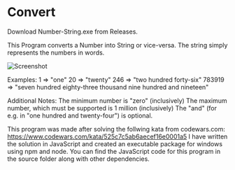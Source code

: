 ﻿# Convert
Download Number-String.exe from Releases.

This Program converts a Number into String or vice-versa. The string simply represents the numbers in words.


![Screenshot](https://raw.githubusercontent.com/archisvaze/Number-to-String/master/Screenshot%20(2).png)  

Examples:
1 => "one"
20 => "twenty"
246 => "two hundred forty-six" 
783919 => "seven hundred eighty-three thousand nine hundred and nineteen"

Additional Notes:
The minimum number is "zero" (inclusively)
The maximum number, which must be supported is 1 million (inclusively)
The "and" (for e.g. in "one hundred and twenty-four") is optional.

This program was made after solving the follwing kata from codewars.com:
https://www.codewars.com/kata/525c7c5ab6aecef16e0001a5
I have written the solution in JavaScript and created an executable package for windows using npm and node.
You can find the JavaScript code for this program in the source folder along with other dependencies.
